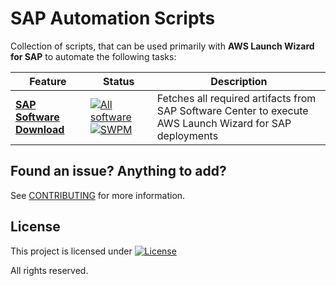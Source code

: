 # SAP Automation Scripts

Collection of scripts, that can be used primarily with **AWS Launch Wizard for SAP** to automate the following tasks:

| Feature  | Status | Description |
| ------------- | ------------- | ------------- |
| **[SAP Software Download](software_download/)**   | [![All software](https://github.com/awslabs/aws-sap-automation/actions/workflows/software_download_all.yml/badge.svg)](https://github.com/awslabs/aws-sap-automation/actions/workflows/software_download_all.yml) [![SWPM](https://github.com/awslabs/aws-sap-automation/actions/workflows/software_download_SWPM.yml/badge.svg)](https://github.com/awslabs/aws-sap-automation/actions/workflows/software_download_SWPM.yml) | Fetches all required artifacts from SAP Software Center to execute AWS Launch Wizard for SAP deployments |

## Found an issue? Anything to add?

See [CONTRIBUTING](CONTRIBUTING.md) for more information.

## License

This project is licensed under  [![License](https://img.shields.io/badge/License-Apache_2.0-blue.svg)](.LICENSE)
  
All rights reserved.
